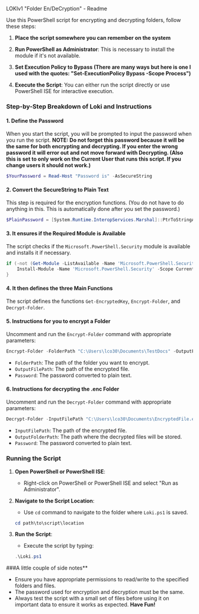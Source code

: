 LOKIv1 "Folder En/DeCryption" - Readme

Use this PowerShell script for encrypting and decrypting folders, follow these steps:

1. **Place the script somewhere you can remember on the system**

2. **Run PowerShell as Administrator**: This is necessary to install the module if it's not available.

3. **Set Execution Policy to Bypass (There are many ways but here is one I used with the quotes: "Set-ExecutionPolicy Bypass -Scope Process")** 

4. **Execute the Script**: You can either run the script directly or use PowerShell ISE for interactive execution.

### Step-by-Step Breakdown of Loki and Instructions

#### 1. Define the Password
When you start the script, you will be prompted to input the password when you run the script.
**NOTE: Do not forget this password because it will be the same for both encrypting and decrypting. If you enter the wrong password it will error out and not move forward with Decrypting. (Also this is set to only work on the Current User that runs this script. If you change users it should not work.)**

```powershell
$YourPassword = Read-Host "Password is" -AsSecureString
```

#### 2. Convert the SecureString to Plain Text
This step is required for the encryption functions. (You do not have to do anything in this. This is automatically done after you set the password.)

```powershell
$PlainPassword = [System.Runtime.InteropServices.Marshal]::PtrToStringAuto([System.Runtime.InteropServices.Marshal]::SecureStringToBSTR($YourPassword))
```

#### 3. It ensures if the Required Module is Available
The script checks if the `Microsoft.PowerShell.Security` module is available and installs it if necessary.

```powershell
if (-not (Get-Module -ListAvailable -Name 'Microsoft.PowerShell.Security')) {
    Install-Module -Name 'Microsoft.PowerShell.Security' -Scope CurrentUser -Force
}
```

#### 4. It then defines the three Main Functions
The script defines the functions `Get-EncryptedKey`, `Encrypt-Folder`, and `Decrypt-Folder`.

#### 5. Instructions for you to encrypt a Folder
Uncomment and run the `Encrypt-Folder` command with appropriate parameters:

```powershell
Encrypt-Folder -FolderPath "C:\Users\lco30\Documents\TestDocs" -OutputFilePath "C:\Users\lco30\Documents\EncryptedFile.enc" -Password $PlainPassword
```

- `FolderPath`: The path of the folder you want to encrypt.
- `OutputFilePath`: The path of the encrypted file.
- `Password`: The password converted to plain text.

#### 6. Instructions for decrypting the .enc Folder
Uncomment and run the `Decrypt-Folder` command with appropriate parameters:

```powershell
Decrypt-Folder -InputFilePath "C:\Users\lco30\Documents\EncryptedFile.enc" -OutputFolderPath "C:\Users\lco30\Documents\DecryptedFolder" -Password $PlainPassword
```

- `InputFilePath`: The path of the encrypted file.
- `OutputFolderPath`: The path where the decrypted files will be stored.
- `Password`: The password converted to plain text.

### Running the Script

1. **Open PowerShell or PowerShell ISE**:
    - Right-click on PowerShell or PowerShell ISE and select "Run as Administrator".

2. **Navigate to the Script Location**:
    - Use `cd` command to navigate to the folder where `Loki.ps1` is saved.
    ```powershell
    cd path\to\script\location
    ```

3. **Run the Script**:
    - Execute the script by typing:
    ```powershell
    .\Loki.ps1
    ```

###A little couple of side notes**
- Ensure you have appropriate permissions to read/write to the specified folders and files.
- The password used for encryption and decryption must be the same.
- Always test the script with a small set of files before using it on important data to ensure it works as expected.
**Have Fun!**

